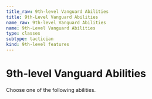 ```yaml
---
title_raw: 9th-level Vanguard Abilities
title: 9th-Level Vanguard Abilities
name_raw: 9th-level Vanguard Abilities
name: 9th-Level Vanguard Abilities
type: classes
subtype: tactician
kind: 9th-level features
---
```


# 9th-level Vanguard Abilities

Choose one of the following abilities.
